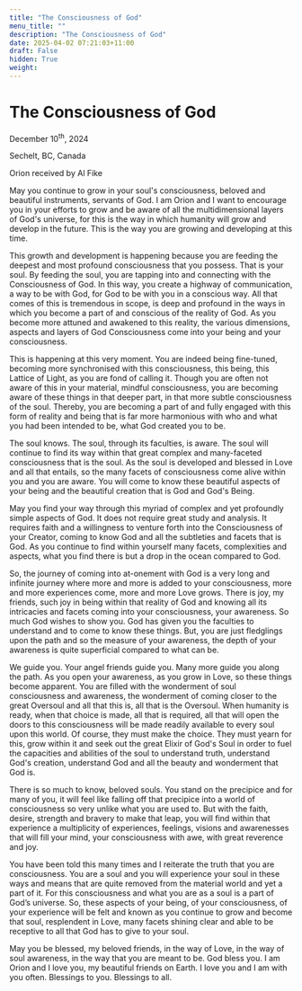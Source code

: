 ```yaml
---
title: "The Consciousness of God"
menu_title: ""
description: "The Consciousness of God"
date: 2025-04-02 07:21:03+11:00
draft: False
hidden: True
weight:
---
```

# The Consciousness of God

December 10<sup>th</sup>, 2024

Sechelt, BC, Canada

Orion received by Al Fike

May you continue to grow in your soul's consciousness, beloved and beautiful instruments, servants of God. I am Orion and I want to encourage you in your efforts to grow and be aware of all the multidimensional layers of God's universe, for this is the way in which humanity will grow and develop in the future. This is the way you are growing and developing at this time.

This growth and development is happening because you are feeding the deepest and most profound consciousness that you possess. That is your soul. By feeding the soul, you are tapping into and connecting with the Consciousness of God. In this way, you create a highway of communication, a way to be with God, for God to be with you in a conscious way. All that comes of this is tremendous in scope, is deep and profound in the ways in which you become a part of and conscious of the reality of God. As you become more attuned and awakened to this reality, the various dimensions, aspects and layers of God Consciousness come into your being and your consciousness.

This is happening at this very moment. You are indeed being fine-tuned, becoming more  synchronised with this consciousness, this being, this Lattice of Light, as you are fond of calling it. Though you are often not aware of this in your material, mindful consciousness, you are becoming aware of these things in that deeper part, in that more subtle consciousness of the soul. Thereby, you are becoming a part of and fully engaged with this form of reality and being that is far more harmonious with who and what you had been intended to be, what God created you to be.

The soul knows. The soul, through its faculties, is aware. The soul will continue to find its way within that great complex and many-faceted consciousness that is the soul. As the soul is developed and blessed in Love and all that entails, so the many facets of consciousness come alive within you and you are aware. You will come to know these beautiful aspects of your being and the beautiful creation that is God and God's Being.

May you find your way through this myriad of complex and yet profoundly simple aspects of God. It does not require great study and analysis. It requires faith and a willingness to venture forth into the Consciousness of your Creator, coming to know God and all the subtleties and facets that is God. As you continue to find within yourself many facets, complexities and aspects, what you find there is but a drop in the ocean compared to God.

So, the journey of coming into at-onement with God is a very long and infinite journey where more and more is added to your consciousness, more and more experiences come, more and more Love grows. There is joy, my friends, such joy in being within that reality of God and knowing all its intricacies and facets coming into your consciousness, your awareness. So much God wishes to show you. God has given you the faculties to understand and to come to know these things. But, you are just fledglings upon the path and so the measure of your awareness, the depth of your awareness is quite superficial compared to what can be.

We guide you. Your angel friends guide you. Many more guide you along the path. As you open your awareness, as you grow in Love, so these things become apparent. You are filled with the wonderment of soul consciousness and awareness, the wonderment of coming closer to the great Oversoul and all that this is, all that is the Oversoul. When humanity is ready, when that choice is made, all that is required, all that will open the doors to this consciousness will be made readily available to every soul upon this world. Of course, they must make the choice. They must yearn for this, grow within it and seek out the great Elixir of God's Soul in order to fuel the capacities and abilities of the soul to understand truth, understand God's creation, understand God and all the beauty and wonderment that God is.

There is so much to know, beloved souls. You stand on the precipice and for many of you, it will feel like falling off that precipice into a world of consciousness so very unlike what you are used to. But with the faith, desire, strength and bravery to make that leap, you will find within that experience a multiplicity of experiences, feelings, visions and awarenesses that will fill your mind, your consciousness with awe, with great reverence and joy.

You have been told this many times and I reiterate the truth that you are consciousness. You are a soul and you will experience your soul in these ways and means that are quite removed from the material world and yet a part of it. For this consciousness and what you are as a soul is a part of God’s universe. So, these aspects of your being, of your consciousness, of your experience will be felt and known as you continue to grow and become that soul, resplendent in Love, many facets shining clear and able to be receptive to all that God has to give to your soul.

May you be blessed, my beloved friends, in the way of Love, in the way of soul awareness, in the way that you are meant to be. God bless you. I am Orion and I love you, my beautiful friends on Earth. I love you and I am with you often. Blessings to you. Blessings to all.
